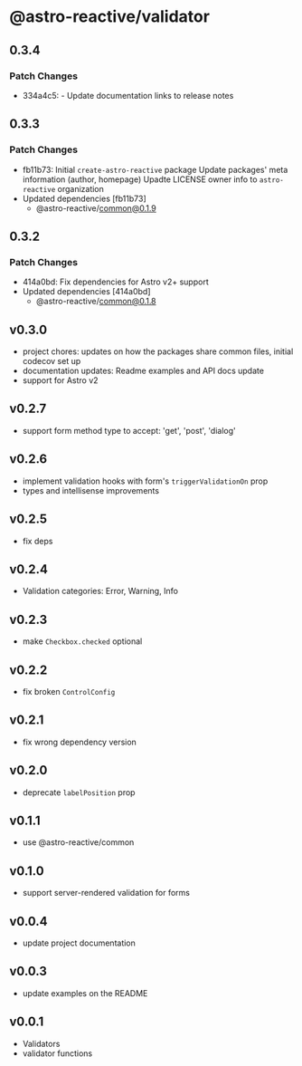 # @astro-reactive/validator

## 0.3.4

### Patch Changes

- 334a4c5: - Update documentation links to release notes

## 0.3.3

### Patch Changes

- fb11b73: Initial `create-astro-reactive` package
  Update packages' meta information (author, homepage)
  Upadte LICENSE owner info to `astro-reactive` organization
- Updated dependencies [fb11b73]
  - @astro-reactive/common@0.1.9

## 0.3.2

### Patch Changes

- 414a0bd: Fix dependencies for Astro v2+ support
- Updated dependencies [414a0bd]
  - @astro-reactive/common@0.1.8

## v0.3.0

- project chores: updates on how the packages share common files, initial codecov set up
- documentation updates: Readme examples and API docs update
- support for Astro v2

## v0.2.7

- support form method type to accept: 'get', 'post', 'dialog'

## v0.2.6

- implement validation hooks with form's `triggerValidationOn` prop
- types and intellisense improvements

## v0.2.5

- fix deps

## v0.2.4

- Validation categories: Error, Warning, Info

## v0.2.3

- make `Checkbox.checked` optional

## v0.2.2

- fix broken `ControlConfig`

## v0.2.1

- fix wrong dependency version

## v0.2.0

- deprecate `labelPosition` prop

## v0.1.1

- use @astro-reactive/common

## v0.1.0

- support server-rendered validation for forms

## v0.0.4

- update project documentation

## v0.0.3

- update examples on the README

## v0.0.1

- Validators
- validator functions
